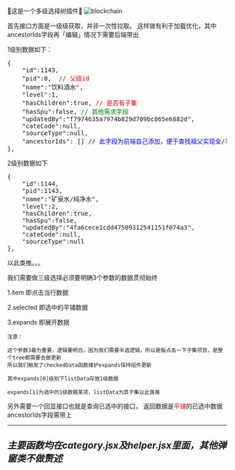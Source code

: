 <!--
 * @Author: lee
 * @Date: 2022-04-02 14:28:13
 * @LastEditTime: 2022-04-02 16:25:34
-->
🌲这是一个多级选择树插件🌲
![blockchain](https://github.com/OBKoro1/koro1FileHeader/raw/master/images/function-params.gif?raw=true "区块链")

首先接口方面是一级级获取，并非一次性拉取。
这样做有利于加载优化，其中ancestorIds字段再「编辑」情况下需要后端带出

1级别数据如下：
<pre>
{
    "id":1143, 
    "pid":0,  <font color="red">// 父级id</font> 
    "name":"饮料酒水",
    "level":1, 
    "hasChildren":true, <font color="red">// 是否有子集</font>
    "hasSpu":false, <font color="green">// 其他需求字段</font>
    "updatedBy":"f7974635a7974b829d709bc865e6882d",
    "cateCode":null,
    "sourceType":null,
    "ancestorIds": [] <font color="blue">// 此字段为前端自己添加，便于查找祖父实现全/半选，多个祖先</font>
},
</pre>

2级别数据如下
<pre>
{
    "id":1144,
    "pid":1143,
    "name":"矿泉水/纯净水",
    "level":2,
    "hasChildren":true,
    "hasSpu":false,
    "updatedBy":"4fa6cece1cdd47509312541151f074a3",
    "cateCode":null,
    "sourceType":null
},
</pre>
以此类推。。。

我们需要做三级选择必须要明确3个参数的数据贯彻始终

1.item  即点击当行数据

2.selected  即选中的平铺数据

3.expands   即展开数据

    注意：

    这个参数3最为重要，逻辑要明白，因为我们需要半选逻辑，所以是每点击一下子集项目，是整个tree都需要去做更新
    所以我们触发了checkedData函数维护expands保持组件更新

    其中expands[0]级别下listData存放1级数据

    expands[1]为选中的1级数据某项，listData为其子集以此类推
    


另外需要一个回显接口也就是查询已选中的接口，
返回数据是<font color="red">平铺</font>的已选中数据
ancestorIds字段需带上

---
## *主要函数均在category.jsx及helper.jsx里面，其他弹窗类不做赘述*



